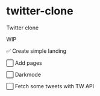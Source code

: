 # twitter-clone
Twitter clone


WIP

✅ Create simple landing

⃞ Add pages

⃞ Darkmode

⃞ Fetch some tweets with TW API 




